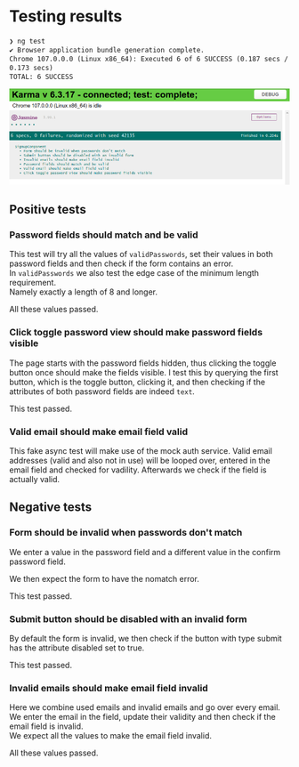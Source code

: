 # Testing results

```
❯ ng test
✔ Browser application bundle generation complete.
Chrome 107.0.0.0 (Linux x86_64): Executed 6 of 6 SUCCESS (0.187 secs / 0.173 secs)
TOTAL: 6 SUCCESS
```

![Testing results](screenshots/testing_results.png)

## Positive tests

### Password fields should match and be valid

This test will try all the values of `validPasswords`, set their values in both
password fields and then check if the form contains an error.  
In `validPasswords` we also test the edge case of the minimum length requirement.  
Namely exactly a length of 8 and longer.

All these values passed.

### Click toggle password view should make password fields visible

The page starts with the password fields hidden, thus clicking the toggle button
once should make the fields visible.
I test this by querying the first button, which is the toggle button, clicking it,
and then checking if the attributes of both password fields are indeed `text`.

This test passed.

### Valid email should make email field valid

This fake async test will make use of the mock auth service.
Valid email addresses (valid and also not in use) will be looped over,
entered in the email field and checked for vadility.
Afterwards we check if the field is actually valid.

## Negative tests

### Form should be invalid when passwords don't match

We enter a value in the password field and a different value in the confirm
password field.

We then expect the form to have the nomatch error.

This test passed.

### Submit button should be disabled with an invalid form

By default the form is invalid, we then check if the button with type submit
has the attribute disabled set to true.

This test passed.

### Invalid emails should make email field invalid

Here we combine used emails and invalid emails and go over every email.
We enter the email in the field, update their validity and then check if the 
email field is invalid.  
We expect all the values to make the email field invalid.

All these values passed.

